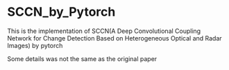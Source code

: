 # SCCN_by_Pytorch

This is the implementation of SCCN(A Deep Convolutional Coupling Network for Change Detection Based on Heterogeneous Optical and Radar Images) by pytorch

Some details was not the same as the original paper

